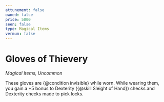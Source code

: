 ```yaml
---
attunement: false
owned: false
price: 5000
seen: false
type: Magical Items
vermun: false
---
```

# Gloves of Thievery

*Magical Items, Uncommon*

These gloves are {@condition invisible} while worn. While wearing them, you gain a +5 bonus to Dexterity ({@skill Sleight of Hand}) checks and Dexterity checks made to pick locks.